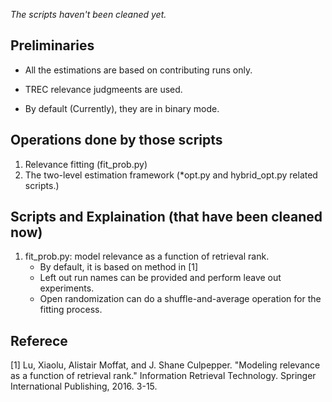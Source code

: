 *The scripts haven't been cleaned yet.*

## Preliminaries
- All the estimations are based on contributing runs only.

- TREC relevance judgmeents are used.

- By default (Currently), they are in binary mode.

## Operations done by those scripts
1. Relevance fitting (fit_prob.py)
2. The two-level estimation framework (\*opt.py and hybrid_opt.py related scripts.)
  
## Scripts and Explaination (that have been cleaned now)
  1. fit_prob.py: model relevance as a function of retrieval rank.
     - By default, it is based on method in [1]
     - Left out run names can be provided and perform leave out experiments.
     - Open randomization can do a shuffle-and-average operation for the fitting process.
     
## Referece
[1] Lu, Xiaolu, Alistair Moffat, and J. Shane Culpepper. "Modeling relevance as a function of retrieval rank." Information Retrieval Technology. Springer International Publishing, 2016. 3-15.
